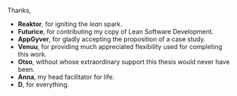 Thanks,

- **Reaktor**, for igniting the *lean* spark.
- **Futurice**, for contributing my copy of Lean Software Development.
- **AppGyver**, for gladly accepting the proposition of a case study.
- **Venuu**, for providing much appreciated flexibility used for completing this work.
- **Otso**, without whose extraordinary support this thesis would never have been.
- **Anna**, my head facilitator for life.
- **D**, for everything.
